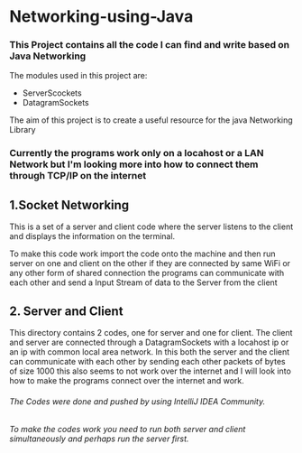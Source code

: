 # Networking-using-Java

### This Project contains all the code I can find and write based on Java Networking

The modules used in this project are:
- ServerScockets
- DatagramSockets

The aim of this project is to create a useful resource for the java Networking Library

### Currently the programs work only on a locahost or a LAN Network but I'm looking more into how to connect them through TCP/IP on the internet

## 1.Socket Networking

This is a set of a server and client code where the server listens to the client and displays the information on the terminal.

To make this code work import the code onto the machine and then run server on one and client on the other if they are connected by same WiFi or any other form of shared connection the programs can communicate with each other and send a Input Stream of data to the Server from the client

## 2. Server and Client

This directory contains 2 codes, one for server and one for client. The client and server are connected through a DatagramSockets with a locahost ip or an ip with common local area network. In this both the server and the client can communicate with each other by sending each other packets of bytes of size 1000 this also seems to not work over the internet and I will look into how to make the programs connect over the internet and work.

###### The Codes were done and pushed by using IntelliJ IDEA Community.
###### To make the codes work you need to run both server and client simultaneously and perhaps run the server first.
